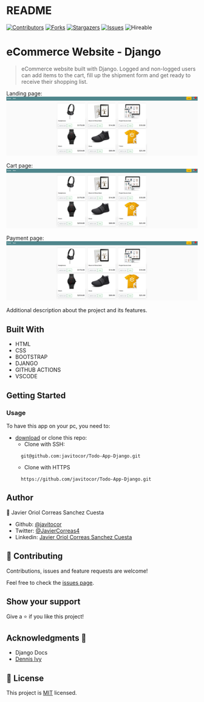 # README
<!--
This README would normally document whatever steps are necessary to get the
application up and running.

Things you may want to c<!--
*** Thanks for checking out this README Template. If you have a suggestion that would
*** make this better, please fork the repo and create a pull request or simply open
*** an issue with the tag "enhancement".
*** Thanks again! Now go create something AMAZING! :D
-->

<!-- PROJECT SHIELDS -->
<!--
*** I'm using markdown "reference style" links for readability.
*** Reference links are enclosed in brackets [ ] instead of parentheses ( ).
*** See the bottom of this document for the declaration of the reference variables
*** for contributors-url, forks-url, etc. This is an optional, concise syntax you may use.
*** https://www.markdownguide.org/basic-syntax/#reference-style-links
-->
[![Contributors][contributors-shield]][contributors-url] 
[![Forks][forks-shield]][forks-url] 
[![Stargazers][stars-shield]][stars-url] 
[![Issues][issues-shield]][issues-url] 
![Hireable](https://cdn.rawgit.com/hiendv/hireable/master/styles/default/yes.svg) 

# eCommerce Website - Django

>  eCommerce website built with Django. Logged and non-logged users can add items to the cart, fill up the shipment form and get ready to receive their shopping list.

Landing page:
![screenshot](./assets/screenshot.png)

Cart page:
![screenshot](./assets/screenshot.png)

Payment page:
![screenshot](./assets/screenshot.png)

Additional description about the project and its features.

## Built With

- HTML 
- CSS
- BOOTSTRAP
- DJANGO
- GITHUB ACTIONS
- VSCODE

## Getting Started
### Usage
To have this app on your pc, you need to:
* [download](https://github.com/javitocor/Todo-App-Django/archive/main.zip) or clone this repo:
  - Clone with SSH:
  ```
    git@github.com:javitocor/Todo-App-Django.git
  ```
  - Clone with HTTPS
  ```
    https://github.com/javitocor/Todo-App-Django.git
  ```

## Author

👤 Javier Oriol Correas Sanchez Cuesta 
- Github: [@javitocor](https://github.com/javitocor) 
- Twitter: [@JavierCorreas4](https://twitter.com/JavierCorreas4) 
- Linkedin: [Javier Oriol Correas Sanchez Cuesta](https://www.linkedin.com/in/javier-correas-sanchez-cuesta-15289482/) 

## 🤝 Contributing

Contributions, issues and feature requests are welcome!

Feel free to check the [issues page](https://github.com/javitocor/Todo-App-Django/issues).

## Show your support

Give a ⭐️ if you like this project!

## Acknowledgments 🚀

- Django Docs
- [Dennis Ivy](https://twitter.com/dennisivy11)

## 📝 License

This project is [MIT](lic.url) licensed.

<!-- MARKDOWN LINKS & IMAGES -->
<!-- https://www.markdownguide.org/basic-syntax/#reference-style-links -->
[contributors-shield]: https://img.shields.io/github/contributors/javitocor/Todo-App-Django.svg?style=flat-square
[contributors-url]: https://github.com/javitocor/Todo-App-Django/graphs/contributors
[forks-shield]: https://img.shields.io/github/forks/javitocor/Todo-App-Django.svg?style=flat-square
[forks-url]: https://github.com/javitocor/Todo-App-Django/network/members
[stars-shield]: https://img.shields.io/github/stars/javitocor/Todo-App-Django.svg?style=flat-square
[stars-url]: https://github.com/javitocor/Todo-App-Django/stargazers
[issues-shield]: https://img.shields.io/github/issues/javitocor/Todo-App-Django.svg?style=flat-square
[issues-url]: https://github.com/javitocor/Todo-App-Django/issuesover:
